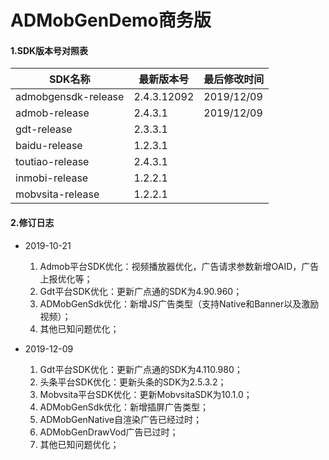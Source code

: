# ADMobGenDemo商务版

#### 1.SDK版本号对照表

| SDK名称             | 最新版本号  | 最后修改时间 |
| ------------------- | ----------- | ------------ |
| admobgensdk-release | 2.4.3.12092 | 2019/12/09   |
| admob-release       | 2.4.3.1     | 2019/12/09   |
| gdt-release         | 2.3.3.1     |              |
| baidu-release       | 1.2.3.1     |              |
| toutiao-release     | 2.4.3.1     |              |
| inmobi-release      | 1.2.2.1     |              |
| mobvsita-release    | 1.2.2.1     |              |



#### 2.修订日志

* 2019-10-21
  1. Admob平台SDK优化：视频播放器优化，广告请求参数新增OAID，广告上报优化等；
  2. Gdt平台SDK优化：更新广点通的SDK为4.90.960；
  3. ADMobGenSdk优化：新增JS广告类型（支持Native和Banner以及激励视频）；
  4. 其他已知问题优化；

* 2019-12-09
  1. Gdt平台SDK优化：更新广点通的SDK为4.110.980；
  2. 头条平台SDK优化：更新头条的SDK为2.5.3.2；
  3. Mobvsita平台SDK优化：更新MobvsitaSDK为10.1.0；
  4. ADMobGenSdk优化：新增插屏广告类型；
  5. ADMobGenNative自渲染广告已经过时；
  6. ADMobGenDrawVod广告已过时；
  7. 其他已知问题优化；
